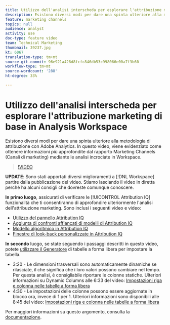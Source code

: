 ```yaml
---
title: Utilizzo dell'analisi interscheda per esplorare l'attribuzione marketing di base in  Analysis Workspace
description: Esistono diversi modi per dare una spinta ulteriore alla metodologia di attribuzione con Adobe Analytics. In questo video, viene evidenziato come ottenere informazioni più approfondite dal rapporto Marketing Channels (Canali di marketing) mediante le analisi incrociate in Workspace.
feature: marketing channels
topics: null
audience: analyst
activity: use
doc-type: feature video
team: Technical Marketing
thumbnail: 39237.jpg
kt: 6067
translation-type: tm+mt
source-git-commit: 96e921a428d8fcfc846db53c998066e00a7f3b60
workflow-type: tm+mt
source-wordcount: '288'
ht-degree: 33%

---
```



# Utilizzo dell&#39;analisi interscheda per esplorare l&#39;attribuzione marketing di base in  Analysis Workspace

Esistono diversi modi per dare una spinta ulteriore alla metodologia di attribuzione con Adobe Analytics. In questo video, viene evidenziato come ottenere informazioni più approfondite dal rapporto Marketing Channels (Canali di marketing) mediante le analisi incrociate in Workspace.

>[!VIDEO](https://video.tv.adobe.com/v/39237/?quality=12&learn=on)

**UPDATE**: Sono stati apportati diversi miglioramenti a [!DNL Workspace] partire dalla pubblicazione del video. Stiamo lasciando il video in diretta perché ha alcuni consigli che dovreste comunque conoscere.

**In primo luogo**, assicurati di verificare le [!UICONTROL Attribution IQ] funzionalità che ti consentiranno di approfondire ulteriormente l&#39;analisi dell&#39;attribuzione marketing. Sono inclusi i seguenti video e video:

* [Utilizzo del pannello Attribution IQ](using-the-attribution-iq-panel.md)
* [Aggiunta di confronti affiancati di modelli di Attribution IQ](adding-side-by-side-comparisons-of-attribution-iq-models.md)
* [Modello algoritmico in Attribution IQ](algorithmic-model-in-attribution-iq.md)
* [Finestre di look-back personalizzate in Attribution IQ](custom-lookback-windows-in-attribution-iq.md)

**In secondo** luogo, se state seguendo i passaggi descritti in questo video, potete [utilizzare il Generatore](../building-freeform-tables/using-the-freeform-table-builder-in-analysis-workspace.md) di tabelle a forma libera per impostare la tabella.

* 3:20 - Le dimensioni trasversali sono automaticamente dinamiche se rilasciate, il che significa che i loro valori possono cambiare nel tempo. Per questa analisi, è consigliabile riportare le colonne statiche. Ulteriori informazioni su Dynamic Columns alle 6:33 del video: [Impostazioni riga e colonna nelle tabelle a forma libera](../building-freeform-tables/row-and-column-settings-in-freeform-tables.md)
* 4:30 - Le impostazioni delle colonne possono essere aggiornate in blocco ora, invece di 1 per 1. Ulteriori informazioni sono disponibili alle 8:45 del video: [Impostazioni riga e colonna nelle tabelle a forma libera](../building-freeform-tables/row-and-column-settings-in-freeform-tables.md)


Per maggiori informazioni su questo argomento, consulta la [documentazione](https://docs.adobe.com/content/help/it-IT/analytics/analyze/analysis-workspace/attribution/models.html).
